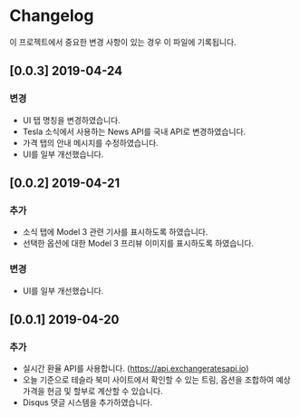 # Changelog
이 프로젝트에서 중요한 변경 사항이 있는 경우 이 파일에 기록됩니다.

## [0.0.3] 2019-04-24
### 변경
- UI 탭 명칭을 변경하였습니다.
- Tesla 소식에서 사용하는 News API를 국내 API로 변경하였습니다.
- 가격 탭의 안내 메시지를 수정하였습니다.
- UI를 일부 개선했습니다.

## [0.0.2] 2019-04-21
### 추가
- 소식 탭에 Model 3 관련 기사를 표시하도록 하였습니다.
- 선택한 옵션에 대한 Model 3 프리뷰 이미지를 표시하도록 하였습니다.
### 변경
- UI를 일부 개선했습니다.

## [0.0.1] 2019-04-20
### 추가
- 실시간 환율 API를 사용합니다. (https://api.exchangeratesapi.io)
- 오늘 기준으로 테슬라 북미 사이트에서 확인할 수 있는 트림, 옵션을 조합하여 예상 가격을 현금 및 할부로 계산할 수 있습니다.
- Disqus 댓글 시스템을 추가하였습니다.
